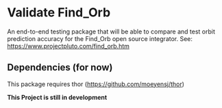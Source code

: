 # Validate Find_Orb
An end-to-end testing package that will be able to compare and test orbit prediction accuracy for the Find_Orb open source integrator.
See: https://www.projectpluto.com/find_orb.htm

## Dependencies (for now)
This package requires thor (https://github.com/moeyensj/thor)

**This Project is still in development**